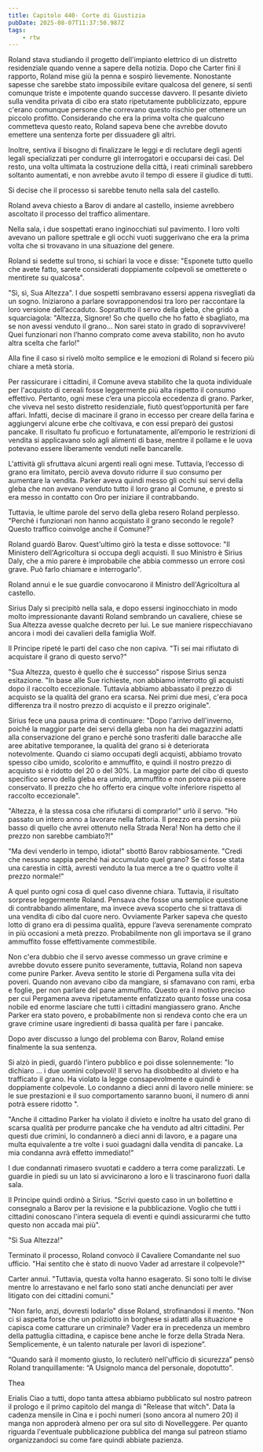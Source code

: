 ```yaml
---
title: Capitolo 440- Corte di Giustizia
pubDate: 2025-08-07T11:37:50.987Z
tags:
    - rtw
---
```







 


Roland stava studiando il progetto dell'impianto elettrico di un distretto residenziale quando venne a sapere della notizia. Dopo che Carter finì il rapporto, Roland mise giù la penna e sospirò lievemente. Nonostante sapesse che sarebbe stato impossibile evitare qualcosa del genere, si sentì comunque triste e impotente quando successe davvero. Il pesante divieto sulla vendita privata di cibo era stato ripetutamente pubblicizzato, eppure c'erano comunque persone che correvano questo rischio per ottenere un piccolo profitto. Considerando che era la prima volta che qualcuno commetteva questo reato, Roland sapeva bene che avrebbe dovuto emettere una sentenza forte per dissuadere gli altri.


Inoltre, sentiva il bisogno di finalizzare le leggi e di reclutare degli agenti legali specializzati per condurre gli interrogatori e occuparsi dei casi. Del resto, una volta ultimata la costruzione della città, i reati criminali sarebbero soltanto aumentati, e non avrebbe avuto il tempo di essere il giudice di tutti.


Si decise che il processo si sarebbe tenuto nella sala del castello.


Roland aveva chiesto a Barov di andare al castello, insieme avrebbero ascoltato il processo del traffico alimentare.


Nella sala, i due sospettati erano inginocchiati sul pavimento. I loro volti avevano un pallore spettrale e gli occhi vuoti suggerivano che era la prima volta che si trovavano in una situazione del genere.


Roland si sedette sul trono, si schiarì la voce e disse: "Esponete tutto quello che avete fatto, sarete considerati doppiamente colpevoli se ometterete o mentirete su qualcosa".


"Sì, sì, Sua Altezza". I due sospetti sembravano essersi appena risvegliati da un sogno. Iniziarono a parlare sovrapponendosi tra loro per raccontare la loro versione dell’accaduto. Soprattutto il servo della gleba, che gridò a squarciagola: "Altezza, Signore! So che quello che ho fatto è sbagliato, ma se non avessi venduto il grano... Non sarei stato in grado di sopravvivere! Quei funzionari non l’hanno comprato come aveva stabilito, non ho avuto altra scelta che farlo!"


Alla fine il caso si rivelò molto semplice e le emozioni di Roland si fecero più chiare a metà storia.


Per rassicurare i cittadini, il Comune aveva stabilito che la quota individuale per l'acquisto di cereali fosse leggermente più alta rispetto il consumo effettivo. Pertanto, ogni mese c’era una piccola eccedenza di grano. Parker, che viveva nel sesto distretto residenziale, fiutò quest’opportunità per fare affari. Infatti, decise di macinare il grano in eccesso per creare della farina e aggiungervi alcune erbe che coltivava, e con essi preparò dei gustosi pancake. Il risultato fu proficuo e fortunatamente, all’emporio le restrizioni di vendita si applicavano solo agli alimenti di base, mentre il pollame e le uova potevano essere liberamente venduti nelle bancarelle.


L'attività gli sfruttava alcuni argenti reali ogni mese. Tuttavia, l’eccesso di grano era limitato, perciò aveva dovuto ridurre il suo consumo per aumentare la vendita. Parker aveva quindi messo gli occhi sui servi della gleba che non avevano venduto tutto il loro grano al Comune, e presto si era messo in contatto con Oro per iniziare il contrabbando.


Tuttavia, le ultime parole del servo della gleba resero Roland perplesso. "Perché i funzionari non hanno acquistato il grano secondo le regole? Questo traffico coinvolge anche il Comune?"


Roland guardò Barov. Quest'ultimo girò la testa e disse sottovoce: "Il Ministero dell'Agricoltura si occupa degli acquisti. Il suo Ministro è Sirius Daly, che a mio parere è improbabile che abbia commesso un errore così grave. Può farlo chiamare e interrogarlo".


Roland annuì e le sue guardie convocarono il Ministro dell'Agricoltura al castello.


Sirius Daly si precipitò nella sala, e dopo essersi inginocchiato in modo molto impressionante davanti Roland sembrando un cavaliere, chiese se Sua Altezza avesse qualche decreto per lui. Le sue maniere rispecchiavano ancora i modi dei cavalieri della famiglia Wolf.


Il Principe ripeté le parti del caso che non capiva. "Ti sei mai rifiutato di acquistare il grano di questo servo?"


"Sua Altezza, questo è quello che è successo" rispose Sirius senza esitazione. "In base alle Sue richieste, non abbiamo interrotto gli acquisti dopo il raccolto eccezionale. Tuttavia abbiamo abbassato il prezzo di acquisto se la qualità del grano era scarsa. Nei primi due mesi, c'era poca differenza tra il nostro prezzo di acquisto e il prezzo originale".


Sirius fece una pausa prima di continuare: "Dopo l'arrivo dell'inverno, poiché la maggior parte dei servi della gleba non ha dei magazzini adatti alla conservazione del grano e perché sono trasferiti dalle baracche alle aree abitative temporanee, la qualità del grano si è deteriorata notevolmente. Quando ci siamo occupati degli acquisti, abbiamo trovato spesso cibo umido, scolorito e ammuffito, e quindi il nostro prezzo di acquisto si è ridotto del 20 o del 30%. La maggior parte del cibo di questo specifico servo della gleba era umido, ammuffito e non poteva più essere conservato. Il prezzo che ho offerto era cinque volte inferiore rispetto al raccolto eccezionale".


"Altezza, è la stessa cosa che rifiutarsi di comprarlo!" urlò il servo. "Ho passato un intero anno a lavorare nella fattoria. Il prezzo era persino più basso di quello che avrei ottenuto nella Strada Nera! Non ha detto che il prezzo non sarebbe cambiato?!"


"Ma devi venderlo in tempo, idiota!" sbottò Barov rabbiosamente. "Credi che nessuno sappia perché hai accumulato quel grano? Se ci fosse stata una carestia in città, avresti venduto la tua merce a tre o quattro volte il prezzo normale!"


A quel punto ogni cosa di quel caso divenne chiara. Tuttavia, il risultato sorprese leggermente Roland. Pensava che fosse una semplice questione di contrabbando alimentare, ma invece aveva scoperto che si trattava di una vendita di cibo dal cuore nero. Ovviamente Parker sapeva che questo lotto di grano era di pessima qualità, eppure l’aveva serenamente comprato in più occasioni a metà prezzo. Probabilmente non gli importava se il grano ammuffito fosse effettivamente commestibile.


Non c'era dubbio che il servo avesse commesso un grave crimine e avrebbe dovuto essere punito severamente, tuttavia, Roland non sapeva come punire Parker. Aveva sentito le storie di Pergamena sulla vita dei poveri. Quando non avevano cibo da mangiare, si sfamavano con rami, erba e foglie, per non parlare del pane ammuffito. Questo era il motivo preciso per cui Pergamena aveva ripetutamente enfatizzato quanto fosse una cosa nobile ed enorme lasciare che tutti i cittadini mangiassero grano. Anche Parker era stato povero, e probabilmente non si rendeva conto che era un grave crimine usare ingredienti di bassa qualità per fare i pancake.


Dopo aver discusso a lungo del problema con Barov, Roland emise finalmente la sua sentenza.


Si alzò in piedi, guardò l'intero pubblico e poi disse solennemente: "Io dichiaro ... i due uomini colpevoli! Il servo ha disobbedito al divieto e ha trafficato il grano. Ha violato la legge consapevolmente e quindi è doppiamente colpevole. Lo condanno a dieci anni di lavoro nelle miniere: se le sue prestazioni e il suo comportamento saranno buoni, il numero di anni potrà essere ridotto ".


"Anche il cittadino Parker ha violato il divieto e inoltre ha usato del grano di scarsa qualità per produrre pancake che ha venduto ad altri cittadini. Per questi due crimini, lo condannerò a dieci anni di lavoro, e a pagare una multa equivalente a tre volte i suoi guadagni dalla vendita di pancake. La mia condanna avrà effetto immediato!"


I due condannati rimasero svuotati e caddero a terra come paralizzati. Le guardie in piedi su un lato si avvicinarono a loro e li trascinarono fuori dalla sala.


Il Principe quindi ordinò a Sirius. "Scrivi questo caso in un bollettino e consegnalo a Barov per la revisione e la pubblicazione. Voglio che tutti i cittadini conoscano l'intera sequela di eventi e quindi assicurarmi che tutto questo non accada mai più".


"Sì Sua Altezza!"


Terminato il processo, Roland convocò il Cavaliere Comandante nel suo ufficio. "Hai sentito che è stato di nuovo Vader ad arrestare il colpevole?"


Carter annuì. "Tuttavia, questa volta hanno esagerato. Si sono tolti le divise mentre lo arrestavano e nel farlo sono stati anche denunciati per aver litigato con dei cittadini comuni.”


"Non farlo, anzi, dovresti lodarlo" disse Roland, strofinandosi il mento. "Non ci si aspetta forse che un poliziotto in borghese si adatti alla situazione e capisca come catturare un criminale? Vader era in precedenza un membro della pattuglia cittadina, e capisce bene anche le forze della Strada Nera. Semplicemente, è un talento naturale per lavori di ispezione”.


“Quando sarà il momento giusto, lo recluterò nell'ufficio di sicurezza” pensò Roland tranquillamente: “A Usignolo manca del personale, dopotutto”.


 


Thea










 Erialis Ciao a tutti, dopo tanta attesa abbiamo pubblicato sul nostro patreon il prologo e il primo capitolo del manga di "Release that witch". Data la cadenza mensile in Cina e i pochi numeri (sono ancora al numero 20) il manga non approderà almeno per ora sul sito di Novelleggere. Per quanto riguarda l'eventuale pubblicazione pubblica del manga sul patreon stiamo organizzandoci su come fare quindi abbiate pazienza.
                                


                                



